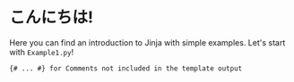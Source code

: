 # こんにちは!

Here you can find an introduction to Jinja with simple examples. Let's start with `Example1.py`!

`{# ... #} for Comments not included in the template output`

